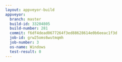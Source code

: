 ```yaml
---
layout: appveyor-build
appveyor:
  branch: master
  build-id: 33204805
  build-number: 281
  commit: f6df4dead0677264f3ed88628614e0b6eeac1f3d
  job-id: grw25oms6wutmqmh
  job-number: 3
  os-name: Windows
  test-result: 0
---
```

